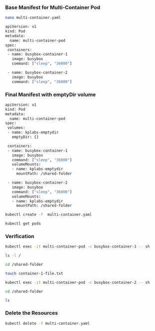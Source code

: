 ### Base Manifest for Multi-Container Pod
```sh
nano multi-container.yaml
```
```sh
apiVersion: v1
kind: Pod
metadata:
  name: multi-container-pod
spec:
 containers:
 - name: busybox-container-1
   image: busybox
   command: ["sleep", "36000"]

 - name: busybox-container-2
   image: busybox
   command: ["sleep", "36000"]
```

### Final Manifest with emptyDir volume

```sh
apiVersion: v1
kind: Pod
metadata:
  name: multi-container-pod
spec:
 volumes:
 - name: kplabs-emptydir
   emptyDir: {}

 containers:
 - name: busybox-container-1
   image: busybox
   command: ["sleep", "36000"]
   volumeMounts:
   - name: kplabs-emptydir
     mountPath: /shared-folder

 - name: busybox-container-2
   image: busybox
   command: ["sleep", "36000"]
   volumeMounts:
   - name: kplabs-emptydir
     mountPath: /shared-folder
```
```sh
kubectl create -f  multi-container.yaml

kubectl get pods
```
### Verification
```sh
kubectl exec -it multi-container-pod -c busybox-container-1 -- sh

ls -l /

cd /shared-folder

touch container-1-file.txt
```
```sh
kubectl exec -it multi-container-pod -c busybox-container-2 -- sh

cd /shared-folder

ls
```

### Delete the Resources
```sh
kubectl delete -f multi-container.yaml
```